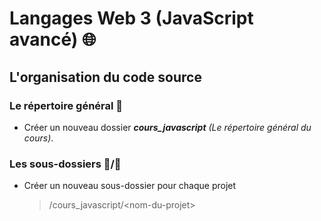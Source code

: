 # **Langages Web 3 (JavaScript avancé)** 🌐

## **L'organisation du code source**

### **Le répertoire général** 📁

- Créer un nouveau dossier ***cours_javascript*** *(Le répertoire général du cours)*.

### **Les sous-dossiers** 📁/📁

- Créer un nouveau sous-dossier pour chaque projet

    > /cours_javascript/\<nom-du-projet>
